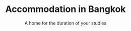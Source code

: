 ---
menu:
    main:
        name: Accommodation in Bangkok
        weight: 6
        parent: Courses
banner: apartment.jpg
title: Accommodation in Bangkok
subtitle: A home for the duration of your studies
textSection: |-
    People studying at RTL choose to stay in a variety of places. This includes hotels, renting a condominium and some long-term residents have even decided to buy a house or a condo in Thailand.

    Most people prefer to rent a condominium or a house because it is significantly cheaper than staying in a hotel orAirBnb. However, it can be difficult to find a furnished condominium to rent in Thailand, especially if you are staying for less than a year. If you find it challenging to find a place to stay, do not hesitate to contact our partner real estate agent. She will help you to find a condominium or house that is suitable for your budget and within a reasonable distance from the school. Rental contracts are provided in English and Thai.
agentSectionTitle: Our partner
agents:
    - portrait: nuis.jpg
      name: Khun Nuis
      title: Real estate agent
      phone: +66 61-642-4479
      line: https://line.me/ti/p/0k2_j2Cw2_
      whatsapp: https://wa.me/66616424479
---